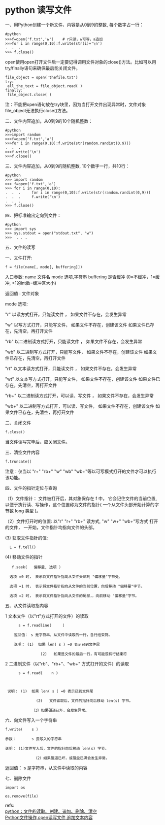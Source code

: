 # python 读写文件

一、用Python创建一个新文件，内容是从0到9的整数, 每个数字占一行：

	#python
	>>>f=open('f.txt','w')    # r只读，w可写，a追加
	>>>for i in range(0,10):f.write(str(i)+'\n')
	.  .  .
	>>> f.close()

open使用open打开文件后一定要记得调用文件对象的close()方法。比如可以用try/finally语句来确保最后能关闭文件。  

	file_object = open('thefile.txt')  
	try:  
	 all_the_text = file_object.read( )  
	finally:  
	 file_object.close( )  
注：不能把open语句放在try块里，因为当打开文件出现异常时，文件对象file_object无法执行close()方法。 

二、文件内容追加，从0到9的10个随机整数：

	#python
	>>>import random
	>>>f=open('f.txt','a')
	>>>for i in range(0,10):f.write(str(random.randint(0,9)))
	.  .  .
	>>>f.write('\n')
	>>>f.close()
三、文件内容追加，从0到9的随机整数, 10个数字一行，共10行：

	#python
	>>> import random
	>>> f=open('f.txt','a')
	>>> for i in range(0,10):
	.  .  .     for i in range(0,10):f.write(str(random.randint(0,9))) 
	.  .  .     f.write('\n')    
	.  .  .
	>>> f.close()
四、把标准输出定向到文件：

	#python
	>>> import sys
	>>> sys.stdout = open("stdout.txt", "w")
	>>>  . . .

五、文件的读写

一、文件打开:

	f = file(name[, mode[, buffering]])

入口参数:   name 文件名
            mode   选项,字符串
            buffering   是否缓冲 (0=不缓冲，1=缓冲, >1的int数=缓冲区大小)

返回值 : 文件对象

mode 选项:

"r"   以读方式打开，只能读文件 ， 如果文件不存在，会发生异常      

"w" 以写方式打开，只能写文件， 如果文件不存在，创建该文件
	如果文件已存在，先清空，再打开文件

"rb"   以二进制读方式打开，只能读文件 ， 如果文件不存在，会发生异常      

"wb" 以二进制写方式打开，只能写文件， 如果文件不存在，创建该文件
	如果文件已存在，先清空，再打开文件

"rt"   以文本读方式打开，只能读文件 ， 如果文件不存在，会发生异常      

"wt" 以文本写方式打开，只能写文件， 如果文件不存在，创建该文件
	如果文件已存在，先清空，再打开文件

"rb+"   以二进制读方式打开，可以读、写文件 ， 如果文件不存在，会发生异常      

"wb+" 以二进制写方式打开，可以读、写文件， 如果文件不存在，创建该文件
	如果文件已存在，先清空，再打开文件

二、关闭文件

	f.close()

当文件读写完毕后，应关闭文件。

三、清空文件内容

	f.truncate()

注意：仅当以 "r+"   "rb+"    "w"   "wb" "wb+"等以可写模式打开的文件才可以执行该功能。

四、文件的指针定位与查询

（1）文件指针：
      文件被打开后，其对象保存在 f 中， 它会记住文件的当前位置,以便于执行读、写操作，这个位置称为文件的指针( 一个从文件头部开始计算的字节数 long 类型 )。

（2）文件打开时的位置:
      以"r"   "r+"   "rb+" 读方式, "w"   "w+"   "wb+"写方式 打开的文件，
     一开始，文件指针均指向文件的头部。

(3) 获取文件指针的值:

      L = f.tell()

(4) 移动文件的指针

       f.seek(   偏移量, 选项 )

      选项 =0 时， 表示将文件指针指向从文件头部到 "偏移量"字节处。

      选项 =1 时， 表示将文件指针指向从文件的当前位置，向后移动 "偏移量"字节。

      选项 =2 时， 表示将文件指针指向从文件的尾部，，向前移动 "偏移量"字节。

五、从文件读取指内容   

1 文本文件（以"rt"方式打开的文件）的读取  

          s = f.readline(     )

        返回值： s 是字符串，从文件中读取的一行，含行结束符。

        说明： (1)  如果 len( s ) =0 表示已到文件尾

                    (2)   如果是文件的最后一行，有可能没有行结束符

2 二进制文件（以"rb"、"rb+"、"wb+" 方式打开的文件）的读取  

          s = f.read(    n )

   

     说明： (1)  如果 len( s ) =0 表示已到文件尾

                  (2)   文件读取后，文件的指针向后移动 len(s) 字节。

                （3）如果磁道已坏，会发生异常。

六、向文件写入一个字符串   

    f.write(    s )

    参数：       s 要写入的字符串

    说明： (1)文件写入后，文件的指针向后移动 len(s) 字节。

                 （2）如果磁道已坏，或磁盘已满会发生异常。

      

返回值： s 是字符串，从文件中读取的内容

七、删除文件

	import os

	os.remove(file)

refs:  
[python：文件的读取、创建、追加、删除、清空 ](http://zhaojing366.blog.163.com/blog/static/95238402011924113635947/)  
[Python文件操作,open读写文件,追加文本内容 ](http://blog.csdn.net/yybjroam05/article/details/6825123)  